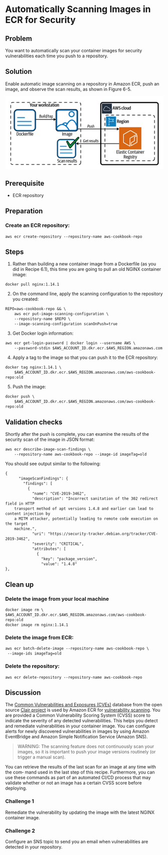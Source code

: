 # Automatically Scanning Images in ECR for Security 

## Problem
You want to automatically scan your container images for security vulnerabilities each time you push to a repository.

## Solution
Enable automatic image scanning on a repository in Amazon ECR, push an image, and observe the scan results, as shown in Figure 6-5.

![Figure 6.5](ContainerImageScanningSolutionWorkflow.png)

## Prerequisite
* ECR repository

## Preparation 
### Create an ECR repository:
```
aws ecr create-repository --repository-name aws-cookbook-repo
```

## Steps
1. Rather than building a new container image from a Dockerfile (as you did in Recipe 6.1), this time you are going to pull an old NGINX container image:
```
docker pull nginx:1.14.1
```
2. On the command line, apply the scanning configuration to the repository you created:
```
REPO=aws-cookbook-repo && \
    aws ecr put-image-scanning-configuration \
    --repository-name $REPO \
    --image-scanning-configuration scanOnPush=true
```
3. Get Docker login information:
```
aws ecr get-login-password | docker login --username AWS \
    --password-stdin $AWS_ACCOUNT_ID.dkr.ecr.$AWS_REGION.amazonaws.com
```
4. Apply a tag to the image so that you can push it to the ECR repository:
```
docker tag nginx:1.14.1 \
    $AWS_ACCOUNT_ID.dkr.ecr.$AWS_REGION.amazonaws.com/aws-cookbook-repo:old
```
5. Push the image:
```
docker push \
    $AWS_ACCOUNT_ID.dkr.ecr.$AWS_REGION.amazonaws.com/aws-cookbook-repo:old
```

## Validation checks
Shortly after the push is complete, you can examine the results of the security scan of the image in JSON format:
```
aws ecr describe-image-scan-findings \
    --repository-name aws-cookbook-repo --image-id imageTag=old
```
You should see output similar to the following:
```
{
      "imageScanFindings": {
        "findings": [
          {
            "name": "CVE-2019-3462",
            "description": "Incorrect sanitation of the 302 redirect field in HTTP
    transport method of apt versions 1.4.8 and earlier can lead to content injection by
    a MITM attacker, potentially leading to remote code execution on the target
    machine.",
            "uri": "https://security-tracker.debian.org/tracker/CVE-2019-3462",
            "severity": "CRITICAL",
            "attributes": [
              {
                "key": "package_version",
                "value": "1.4.8"
},
```

## Clean up
### Delete the image from your local machine
```
docker image rm \
$AWS_ACCOUNT_ID.dkr.ecr.$AWS_REGION.amazonaws.com/aws-cookbook-repo:old
docker image rm nginx:1.14.1
```

### Delete the image from ECR:
```
aws ecr batch-delete-image --repository-name aws-cookbook-repo \
 --image-ids imageTag=old
 ```

### Delete the repository:
```
aws ecr delete-repository --repository-name aws-cookbook-repo
```

## Discussion
The [Common Vulnerabilities and Exposures (CVEs)](https://cve.mitre.org/) database from the open source [Clair project](https://github.com/quay/clair) is used by Amazon ECR for [vulnerability scanning](https://docs.aws.amazon.com/AmazonECR/latest/userguide/image-scanning.html). You are provided a Common Vulnerability Scoring System (CVSS) score to indicate the severity of any detected vulnerabilities. This helps you detect and remediate vulnerabilities in your container image. You can configure alerts for newly discovered vulnerabilities in images by using Amazon EventBridge and Amazon Simple Notification Service (Amazon SNS).

> WARNING: The scanning feature does not continuously scan your images, so it is important to push your image versions routinely (or trigger a manual scan).

You can retrieve the results of the last scan for an image at any time with the com‐ mand used in the last step of this recipe. Furthermore, you can use these commands as part of an automated CI/CD process that may validate whether or not an image has a certain CVSS score before deploying.

### Challenge 1
Remediate the vulnerability by updating the image with the latest NGINX container image.

### Challenge 2
Configure an SNS topic to send you an email when vulnerabilities are detected in your repository.
